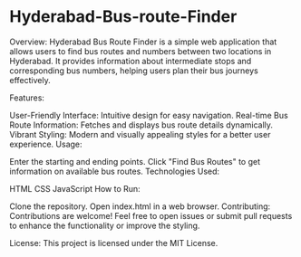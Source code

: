 # Hyderabad-Bus-route-Finder

Overview:
Hyderabad Bus Route Finder is a simple web application that allows users to find bus routes and numbers between two locations in Hyderabad. It provides information about intermediate stops and corresponding bus numbers, helping users plan their bus journeys effectively.

Features:

User-Friendly Interface: Intuitive design for easy navigation.
Real-time Bus Route Information: Fetches and displays bus route details dynamically.
Vibrant Styling: Modern and visually appealing styles for a better user experience.
Usage:

Enter the starting and ending points.
Click "Find Bus Routes" to get information on available bus routes.
Technologies Used:

HTML
CSS
JavaScript
How to Run:

Clone the repository.
Open index.html in a web browser.
Contributing:
Contributions are welcome! Feel free to open issues or submit pull requests to enhance the functionality or improve the styling.

License:
This project is licensed under the MIT License.
